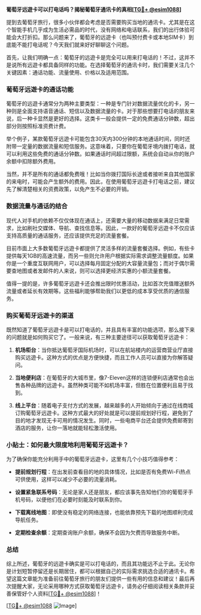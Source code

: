 **葡萄牙远遊卡可以打电话吗？揭秘葡萄牙通讯卡的真相[[TG💪+ @esim1088](https://t.me/s/esim1088)]**

提到去葡萄牙旅行，很多小伙伴都会考虑是否需要购买当地的通讯卡。尤其是在这个智能手机几乎成为生活必需品的时代，没有网络和电话联系，我们的出行体验可能会大打折扣。那么问题来了，葡萄牙的远遊卡（也叫预付费卡或本地SIM卡）到底能不能打电话呢？今天我们就来好好聊聊这个问题。

首先，让我们明确一点：葡萄牙的远遊卡是完全可以用来打电话的！不过，这并不是说所有远遊卡都具备同样的功能。在选择葡萄牙的通讯卡时，我们需要关注几个关键因素：通话功能、流量使用、价格以及适用范围。

### 葡萄牙远遊卡的通话功能

葡萄牙的远遊卡通常分为两种主要类型：一种是专门针对数据流量优化的卡，另一种则是全面支持语音通话、短信以及数据流量的卡。对于那些想要打电话的朋友来说，后一种卡显然是更好的选择。这类卡一般会提供一定的免费通话分钟数，超出部分则按照标准资费计费。

举个例子，某款葡萄牙远遊卡可能包含30天内300分钟的本地通话时间，同时还附带一定量的数据流量和短信服务。这意味着，只要你在葡萄牙境内拨打电话，就可以利用这些免费的通话分钟数。如果通话时间超过限额，系统会自动从你的账户余额中扣除额外费用。

当然，并不是所有的通话都免费哦！比如当你拨打国际长途或者接听来自其他国家的来电时，可能会产生额外的费用。因此，在使用葡萄牙远遊卡打电话之前，建议先了解清楚相关的资费政策，以免产生不必要的开销。

### 数据流量与通话的结合

现代人对手机的依赖不仅仅体现在通话上，还需要大量的移动数据来满足日常需求，比如刷社交媒体、导航、查找信息等。因此，一款好的葡萄牙远遊卡不仅应该支持高质量的通话服务，还应该提供充足的流量套餐。

目前市面上大多数葡萄牙远遊卡都提供了灵活多样的流量套餐选择。例如，有些卡提供每天1GB的高速流量，而另一些则允许用户根据实际需求调整流量额度。如果你是一个重度互联网用户，可以选择每月固定分配的大容量流量包；而对于偶尔需要查地图或者发邮件的人来说，则可以选择更经济实惠的小额流量套餐。

值得一提的是，许多葡萄牙远遊卡还会推出限时优惠活动，比如首次充值赠送额外流量或者延长有效期等。这些福利能够帮助我们以更低的成本享受优质的通信服务。

### 购买葡萄牙远遊卡的渠道

既然知道了葡萄牙远遊卡是可以打电话的，并且具有丰富的功能选项，那么接下来的问题就是如何购买它了。一般来说，有三种主要途径可以获取葡萄牙远遊卡：

1. **机场柜台**：当你抵达葡萄牙国际机场时，可以在航站楼内的运营商营业厅直接购买远遊卡。这种方式的优点是方便快捷，而且工作人员可以直接为你解答疑问。
   
2. **当地便利店**：在葡萄牙的大城市里，像7-Eleven这样的连锁便利店通常也会出售各种品牌的远遊卡。虽然种类可能不如机场丰富，但胜在位置便利且易于找到。

3. **线上平台**：随着电子支付方式的发展，越来越多的人开始倾向于通过在线商城订购葡萄牙远遊卡。这种方式最大的好处就是可以提前规划好行程，避免到了目的地才发现无卡可用的情况发生。同时，一些电商平台还会提供免费邮寄到酒店的服务，让你一落地就能轻松激活使用。

### 小贴士：如何最大限度地利用葡萄牙远遊卡？

为了确保你能充分利用手中的葡萄牙远遊卡，这里有几个小技巧值得参考：

- **提前规划行程**：在出发前查看目的地的具体情况，比如是否有免费Wi-Fi热点可供使用，这样可以减少不必要的流量消耗。
  
- **设置紧急联系号码**：无论是家人还是朋友，都应该事先告知他们你的葡萄牙手机号码，以便他们在必要时刻能及时联系到你。
  
- **下载离线地图**：即使没有稳定的网络连接，也能依靠预先下载的地图顺利完成导航任务。
  
- **定期检查余额**：定期查询账户余额，确保不会因为欠费而导致服务中断。

### 总结

综上所述，葡萄牙的远遊卡确实是可以打电话的，而且其功能远不止于此。无论你是计划短暂停留还是长期居住，都可以根据自己的实际需求挑选合适的通讯卡。希望这篇文章能为准备前往葡萄牙旅行的朋友们提供一些有用的信息和建议！最后再次提醒大家，无论采用哪种方式获取葡萄牙远遊卡，请务必仔细阅读相关条款并妥善保管好个人资料[[TG💪+ @esim1088](https://t.me/s/esim1088)]！

[[TG💪+ @esim1088](https://t.me/s/esim1088) ![Image](https://i.postimg.cc/4NQfJmqS/Snipaste-2025-05-13-00-14-12.png)]
